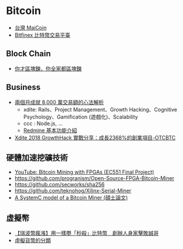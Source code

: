 # Bitcoin

* [台灣 MaiCoin](https://www.maicoin.com/zh-TW)
* [Bitfinex 比特幣交易平臺](https://www.bitfinex.com/)

## Block Chain
* [你才區塊鍊，你全家都區塊鍊](https://www.slideshare.net/secret/ivCM5TVclW5HAg)

## Business

* [兩個月成就 8,000 萬交易額的心法解析](https://medium.com/@linyiru/%E5%85%A9%E5%80%8B%E6%9C%88%E6%88%90%E5%B0%B1-8-000-%E8%90%AC%E4%BA%A4%E6%98%93%E9%A1%8D%E7%9A%84%E5%BF%83%E6%B3%95%E8%A7%A3%E6%9E%90-8845b9b09984)
  * xdite: Rails、Project Management、Growth Hacking、Cognitive Psychology、Gamification (遊戲化)、Scalability
  * ccc : Node.js, ...
  * [Redmine 基本功能介紹](https://blog.longwin.com.tw/2011/03/redmine-intro-function-2011/)
* [Xdite 2018 GrowthHack 實戰分享：成長2368%的創業項目-OTCBTC](https://medium.com/@elvisliou/xdite-2018-growthhack-%E5%88%86%E4%BA%AB%E6%9C%83%E5%BF%83%E5%BE%97-c9e542665d87)

## 硬體加速挖礦技術

* [YouTube: Bitcoin Mining with FPGAs (EC551 Final Project)](https://www.youtube.com/watch?v=HIGu8MTDLfc)
* https://github.com/progranism/Open-Source-FPGA-Bitcoin-Miner
* https://github.com/secworks/sha256
* https://github.com/teknohog/Xilinx-Serial-Miner
* [A SystemC model of a Bitcoin Miner (碩士論文)](http://www.cecs.uci.edu/~doemer/publications/CECS_TR_16_04.pdf)

## 虛擬幣

* [【瑞波幣瘋漲】用一樣嘢「秒殺」比特幣　創辦人身家擊敗誠哥](https://www.hk01.com/%E7%B6%93%E6%BF%9F/147002/-%E7%91%9E%E6%B3%A2%E5%B9%A3%E7%98%8B%E6%BC%B2-%E7%94%A8%E4%B8%80%E6%A8%A3%E5%98%A2-%E7%A7%92%E6%AE%BA-%E6%AF%94%E7%89%B9%E5%B9%A3-%E5%89%B5%E8%BE%A6%E4%BA%BA%E8%BA%AB%E5%AE%B6%E6%93%8A%E6%95%97%E8%AA%A0%E5%93%A5)
* [虛擬貨幣的分類](https://www.facebook.com/groups/bitcoin.tw/permalink/1482892765141964/)